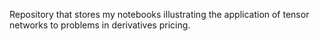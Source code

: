 Repository that stores my notebooks illustrating the application of tensor networks to problems in derivatives pricing.

